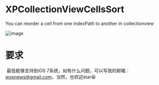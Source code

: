 # XPCollectionViewCellsSort
  You can reorder a cell from one indexPath to another in collectionview


![image](https://github.com/wxp2012/XPCollectionViewCellsSort/blob/master/luzhi.gif)

要求
==============
  最低能够支持到iOS 7系统，如有什么问题，可以写我的邮箱：wxpnews@gmail.com，当然，也欢迎star😆

